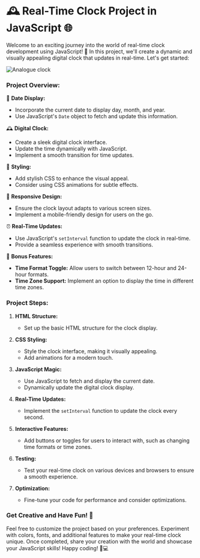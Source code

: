 # 🕰️ **Real-Time Clock Project in JavaScript** 🌐

Welcome to an exciting journey into the world of real-time clock development using JavaScript! 🚀 In this project, we'll create a dynamic and visually appealing digital clock that updates in real-time. Let's get started:

![Analogue clock](https://github.com/wasim0009/Real_Time_Clock/assets/117257818/d52dd3cb-55b1-4c76-9cdc-e702b8bb3a4e)

### Project Overview:

📅 **Date Display:**
   - Incorporate the current date to display day, month, and year.
   - Use JavaScript's `Date` object to fetch and update this information.

🕰️ **Digital Clock:**
   - Create a sleek digital clock interface.
   - Update the time dynamically with JavaScript.
   - Implement a smooth transition for time updates.

🎨 **Styling:**
   - Add stylish CSS to enhance the visual appeal.
   - Consider using CSS animations for subtle effects.

📏 **Responsive Design:**
   - Ensure the clock layout adapts to various screen sizes.
   - Implement a mobile-friendly design for users on the go.

⏰ **Real-Time Updates:**
   - Use JavaScript's `setInterval` function to update the clock in real-time.
   - Provide a seamless experience with smooth transitions.

🎁 **Bonus Features:**
   - **Time Format Toggle:** Allow users to switch between 12-hour and 24-hour formats.
   - **Time Zone Support:** Implement an option to display the time in different time zones.

### Project Steps:

1. **HTML Structure:**
   - Set up the basic HTML structure for the clock display.

2. **CSS Styling:**
   - Style the clock interface, making it visually appealing.
   - Add animations for a modern touch.

3. **JavaScript Magic:**
   - Use JavaScript to fetch and display the current date.
   - Dynamically update the digital clock display.

4. **Real-Time Updates:**
   - Implement the `setInterval` function to update the clock every second.

5. **Interactive Features:**
   - Add buttons or toggles for users to interact with, such as changing time formats or time zones.

6. **Testing:**
   - Test your real-time clock on various devices and browsers to ensure a smooth experience.

7. **Optimization:**
   - Fine-tune your code for performance and consider optimizations.

### Get Creative and Have Fun! 🎉

Feel free to customize the project based on your preferences. Experiment with colors, fonts, and additional features to make your real-time clock unique. Once completed, share your creation with the world and showcase your JavaScript skills! Happy coding! 🚀💻
